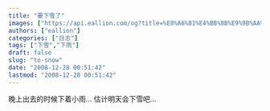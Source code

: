 ```yaml
---
title: "要下雪了"
images: ["https://api.eallion.com/og?title=%E8%A6%81%E4%B8%8B%E9%9B%AA%E4%BA%86"]
authors: ["eallion"]
categories: ["日志"]
tags: ["下雪","下雨"]
draft: false
slug: "to-snow"
date: "2008-12-28 00:51:42"
lastmod: "2008-12-28 00:51:42"
---
```


晚上出去的时候下着小雨...
估计明天会下雪吧...
